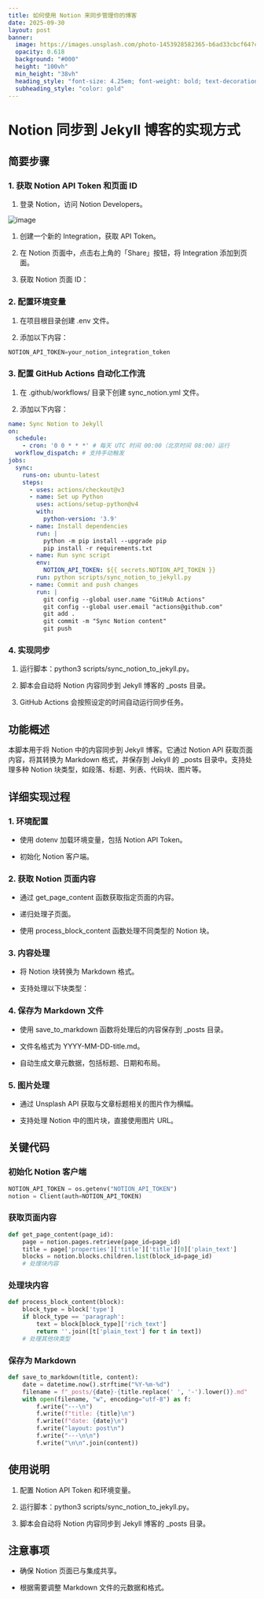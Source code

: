 ```yaml
---
title: 如何使用 Notion 来同步管理你的博客
date: 2025-09-30
layout: post
banner:
  image: https://images.unsplash.com/photo-1453928582365-b6ad33cbcf64?crop=entropy&cs=tinysrgb&fit=max&fm=jpg&ixid=M3w2OTIwMzJ8MHwxfHJhbmRvbXx8fHx8fHx8fDE3NTkyMTM5MzR8&ixlib=rb-4.1.0&q=80&w=1080
  opacity: 0.618
  background: "#000"
  height: "100vh"
  min_height: "38vh"
  heading_style: "font-size: 4.25em; font-weight: bold; text-decoration: underline"
  subheading_style: "color: gold"
---
```


# Notion 同步到 Jekyll 博客的实现方式

## 简要步骤

### 1. 获取 Notion API Token 和页面 ID

1. 登录 Notion，访问 Notion Developers。

![image](https://prod-files-secure.s3.us-west-2.amazonaws.com/a7a0cc5a-89b9-4cda-8686-1fba0ca52f40/d19c1afe-dea5-4312-9333-786b0ba83054/image.png?X-Amz-Algorithm=AWS4-HMAC-SHA256&X-Amz-Content-Sha256=UNSIGNED-PAYLOAD&X-Amz-Credential=ASIAZI2LB4665DMS6HDS%2F20250930%2Fus-west-2%2Fs3%2Faws4_request&X-Amz-Date=20250930T063213Z&X-Amz-Expires=3600&X-Amz-Security-Token=IQoJb3JpZ2luX2VjEF4aCXVzLXdlc3QtMiJGMEQCIDxP5JLdWSq7wtLEykP95Y37lIuOKUF4DOmLr5BFcMfkAiBLVb8%2F8auAaX0ocf5GEixvb%2BZneMB0xRlADpU5cqesqSqIBAjn%2F%2F%2F%2F%2F%2F%2F%2F%2F%2F8BEAAaDDYzNzQyMzE4MzgwNSIMCPu1dw2rCl0WXWNvKtwDJqtwyBSR4oi4api%2FdyTsQyQ0aHI9rK72FZ%2Fpr9I05Pa3SENAjcZVM3Y1hnjsYDYag47YJbPT%2B9dWo2aPxvDaTgF75hbhCZTNfWTYNKBsaSnnp7LsKw92XBCrMg5DrzJ8v1ucSeI05V0UNzxiXmfktLM57ys1SQ4O2E1F0gWYMArFIi7s0zmVY7Y3xqbf95LLpXnFtq2C8wIMv63fF6MIubSu%2BmgExM3RT8F%2BG%2Boj5WjPjp23JA9LnncWdQ68x6LA0SRI13lYy4%2BsSa7G4iRd55dAownRpqC7yX%2BtYy8ZnPPUytxalUvTPazYiJ1wklKCTEquQCtiQXo5FCgAs7gIHIJ8thSm%2FBqi8Pr%2Ffwz3lZ2fq0VE1nqqz4LutJ6YzfbSjvbvijHpKDJxLA7esaT04zXFlpSWenO56K6eeg6c8OiIQQDEcRk%2BzazJOAhaeR4BvvMMY0Rzr5In0fhm%2BdmqHHq2ZvT28%2Bz2ZLjhUipokMsF7B6pVpk4l0lgG8LBr6qtenVh4RmkO0MOh%2F%2F%2F%2FmJdbFFEiY7KKfrEBnJrHA%2F2%2FPgfMnCoOCyLXPYOBC%2F2fMqbXhBZgE9VUaXogIEADSc%2F3EbQQCfWc0f8VJBaAo4bjK9eqQKD7szdi7G0KNUwgNztxgY6pgHTFRe5q1KxNSZlne2oPk9ynzSvhXbiklixC9UIPqSQHdzkk6ssSvwSlsKsqw8XmQPCWE%2FDYYjLf0IZZk8k0enS39uXPOFasOM5ups3cdZq9yMD03qCcEq4pcRyiGj%2BrYS%2FFbiBYvHd%2FPo9FclO%2BvJGTU3wP1bFANHdpzFKd8WsLCLwtKcFcZHrRhHNicLv45lUU4XO1RJoHNO3D35p%2BzNoZd66luOA&X-Amz-Signature=f674a5a76d8cd3955a144279b5213dd8001e22a071945d01655203bdabb287eb&X-Amz-SignedHeaders=host&x-amz-checksum-mode=ENABLED&x-id=GetObject)

1. 创建一个新的 Integration，获取 API Token。

1. 在 Notion 页面中，点击右上角的「Share」按钮，将 Integration 添加到页面。

1. 获取 Notion 页面 ID：


### 2. 配置环境变量

1. 在项目根目录创建 .env 文件。

1. 添加以下内容：

```javascript
NOTION_API_TOKEN=your_notion_integration_token
```

### 3. 配置 GitHub Actions 自动化工作流

1. 在 .github/workflows/ 目录下创建 sync_notion.yml 文件。

1. 添加以下内容：

```yaml
name: Sync Notion to Jekyll
on:
  schedule:
    - cron: '0 0 * * *' # 每天 UTC 时间 00:00（北京时间 08:00）运行
  workflow_dispatch: # 支持手动触发
jobs:
  sync:
    runs-on: ubuntu-latest
    steps:
      - uses: actions/checkout@v3
      - name: Set up Python
        uses: actions/setup-python@v4
        with:
          python-version: '3.9'
      - name: Install dependencies
        run: |
          python -m pip install --upgrade pip
          pip install -r requirements.txt
      - name: Run sync script
        env:
          NOTION_API_TOKEN: ${{ secrets.NOTION_API_TOKEN }}
        run: python scripts/sync_notion_to_jekyll.py
      - name: Commit and push changes
        run: |
          git config --global user.name "GitHub Actions"
          git config --global user.email "actions@github.com"
          git add .
          git commit -m "Sync Notion content"
          git push
```

### 4. 实现同步

1. 运行脚本：python3 scripts/sync_notion_to_jekyll.py。

1. 脚本会自动将 Notion 内容同步到 Jekyll 博客的 _posts 目录。

1. GitHub Actions 会按照设定的时间自动运行同步任务。

## 功能概述

本脚本用于将 Notion 中的内容同步到 Jekyll 博客。它通过 Notion API 获取页面内容，将其转换为 Markdown 格式，并保存到 Jekyll 的 _posts 目录中。支持处理多种 Notion 块类型，如段落、标题、列表、代码块、图片等。

## 详细实现过程

### 1. 环境配置

- 使用 dotenv 加载环境变量，包括 Notion API Token。

- 初始化 Notion 客户端。

### 2. 获取 Notion 页面内容

- 通过 get_page_content 函数获取指定页面的内容。

- 递归处理子页面。

- 使用 process_block_content 函数处理不同类型的 Notion 块。

### 3. 内容处理

- 将 Notion 块转换为 Markdown 格式。

- 支持处理以下块类型：


### 4. 保存为 Markdown 文件

- 使用 save_to_markdown 函数将处理后的内容保存到 _posts 目录。

- 文件名格式为 YYYY-MM-DD-title.md。

- 自动生成文章元数据，包括标题、日期和布局。

### 5. 图片处理

- 通过 Unsplash API 获取与文章标题相关的图片作为横幅。

- 支持处理 Notion 中的图片块，直接使用图片 URL。

## 关键代码

### 初始化 Notion 客户端

```python
NOTION_API_TOKEN = os.getenv("NOTION_API_TOKEN")
notion = Client(auth=NOTION_API_TOKEN)
```

### 获取页面内容

```python
def get_page_content(page_id):
    page = notion.pages.retrieve(page_id=page_id)
    title = page['properties']['title']['title'][0]['plain_text']
    blocks = notion.blocks.children.list(block_id=page_id)
    # 处理块内容
```

### 处理块内容

```python
def process_block_content(block):
    block_type = block['type']
    if block_type == 'paragraph':
        text = block[block_type]['rich_text']
        return ''.join([t['plain_text'] for t in text])
    # 处理其他块类型
```

### 保存为 Markdown

```python
def save_to_markdown(title, content):
    date = datetime.now().strftime("%Y-%m-%d")
    filename = f"_posts/{date}-{title.replace(' ', '-').lower()}.md"
    with open(filename, "w", encoding="utf-8") as f:
        f.write("---\n")
        f.write(f"title: {title}\n")
        f.write(f"date: {date}\n")
        f.write("layout: post\n")
        f.write("---\n\n")
        f.write("\n\n".join(content))
```

## 使用说明

1. 配置 Notion API Token 和环境变量。

1. 运行脚本：python3 scripts/sync_notion_to_jekyll.py。

1. 脚本会自动将 Notion 内容同步到 Jekyll 博客的 _posts 目录。

## 注意事项

- 确保 Notion 页面已与集成共享。

- 根据需要调整 Markdown 文件的元数据和格式。